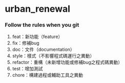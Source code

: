 ﻿# urban_renewal
 
 ### Follow the rules when you git
  1. feat：新功能（feature）
  2. fix：修補bug
  3. doc：文件（documentation）
  4. style：樣式（不影響程式碼運行之異動）
  5. refactor：重構（未新增功能或修補bug之程式碼異動）
  6. test：增加測試
  7. chore：構建過程或輔助工具之異動

